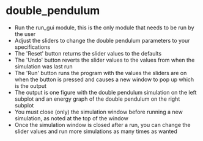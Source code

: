 # double_pendulum
- Run the run_gui module, this is the only module that needs to be run by the user
- Adjust the sliders to change the double pendulum parameters to your specifications
- The 'Reset' button returns the slider values to the defaults
- The 'Undo' button reverts the slider values to the values from when the simulation was last run
- The 'Run' button runs the program with the values the sliders are on when the button is pressed and causes a new window to pop up which is the output
- The output is one figure with the double pendulum simulation on the left subplot and an energy graph of the double pendulum on the right subplot
- You must close (only) the simulation window before running a new simulation, as noted at the top of the window
- Once the simulation window is closed after a run, you can change the slider values and run more simulations as many times as wanted
